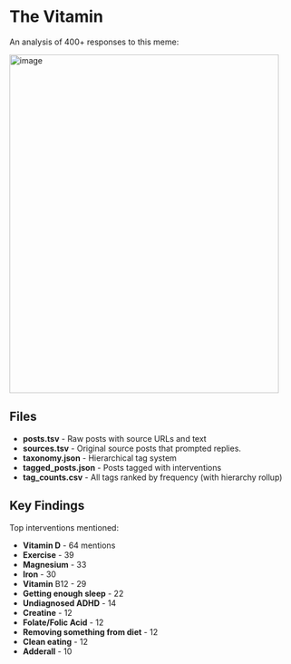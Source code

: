 # The Vitamin

An analysis of 400+ responses to this meme:

<img width="475" height="597" alt="image" src="https://github.com/user-attachments/assets/a976d72f-a4f5-4b40-acb9-b7347af1e7cb" />

## Files

- **posts.tsv** - Raw posts with source URLs and text
- **sources.tsv** - Original source posts that prompted replies.
- **taxonomy.json** - Hierarchical tag system
- **tagged_posts.json** - Posts tagged with interventions
- **tag_counts.csv** - All tags ranked by frequency (with hierarchy rollup)

## Key Findings

Top interventions mentioned:
- **Vitamin D** - 64 mentions
- **Exercise** - 39
- **Magnesium** - 33
- **Iron** - 30
- **Vitamin** B12 - 29
- **Getting enough sleep** - 22
- **Undiagnosed ADHD** - 14
- **Creatine** - 12
- **Folate/Folic Acid** - 12
- **Removing something from diet** - 12
- **Clean eating** - 12
- **Adderall** - 10
